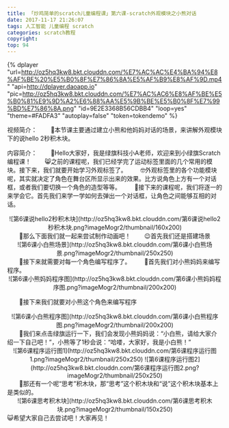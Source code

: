 ```yaml
---
title: 「炒鸡简单的scratch儿童编程课」第六课-scratch外观模块之小熊对话
date: 2017-11-17 21:26:07
tags: 人工智能 儿童编程 scratch
categories: scratch教程
copyright:
top: 94
---
```


{% dplayer "url=http://oz5hq3kw8.bkt.clouddn.com/%E7%AC%AC%E4%BA%94%E8%AF%BE%20%E5%B0%8F%E7%86%8A%E5%AF%B9%E8%AF%9D.mp4" "api=http://dplayer.daoapp.io" "pic=http://oz5hq3kw8.bkt.clouddn.com/%E7%AC%AC6%E8%AF%BE%E5%B0%81%E9%9D%A2%E6%88%AA%E5%9B%BE%E5%B0%8F%E7%99%BD%E7%86%8A.png" "id=9E2E3368B56CDBB4" "loop=yes" "theme=#FADFA3" "autoplay=false" "token=tokendemo" %}

视频简介：
&#8195;&#8195;🦊本节课主要通过建立小熊和他妈妈对话的场景，来讲解外观模块下的说hello 2秒积木块。

内容简介：
&#8195;&#8195;🤖Hello大家好，我是绿旗科技小A老师，欢迎来到小绿旗Scratch编程课！
&#8195;&#8195;😸之前的课程呢，我们已经学完了运动标签里面的几个常用的模块。接下来，我们就要开始学习外观标签了。<!--more-->
&#8195;&#8195;🤓外观标签里的各个功能模块呢，其实就决定了角色在舞台区所显示出来的效果。比方说角色上方有一个对话框，或者我们要切换一个角色的造型等等。
&#8195;&#8195;🤠接下来的课程呢，我们将逐一的来学会它。首先我们来学一学如何去弹出一个对话框，让角色之间能够互相的对话。
<div align=center>
![第6课说hello2秒积木块](http://oz5hq3kw8.bkt.clouddn.com/第6课说hello2秒积木块.png?imageMogr2/thumbnail/160x200)

</div>
&#8195;&#8195;🤗那么下面我们就一起来尝试制作动画吧！
&#8195;&#8195;😉首先我们还是搭建场景
<div align=center>
![第6课小白熊场景](http://oz5hq3kw8.bkt.clouddn.com/第6课小白熊场景.png?imageMogr2/thumbnail/250x250)
</div>
&#8195;&#8195;🍄接下来就需要对每一个角色编写程序了。
&#8195;&#8195;🐣首先我们对小熊妈妈来编写程序。
<div align=center>
![第6课小熊妈妈程序图](http://oz5hq3kw8.bkt.clouddn.com/第6课小熊妈妈程序图.png?imageMogr2/thumbnail/200x200)

</div>

&#8195;&#8195;🐻接下来我们就要对小熊这个角色来编写程序
<div align=center>
![第6课小白熊程序图](http://oz5hq3kw8.bkt.clouddn.com/第6课小白熊程序图.png?imageMogr2/thumbnail/200x200)

</div>
&#8195;&#8195;🐸我们来点击绿旗运行一下，我们会发现小熊妈妈说：“小白熊，请给大家介绍一下自己吧！”，小熊等了1秒会说：“哈喽，大家好，我是小白熊！”
<div align=center>
![第6课程序运行图1](http://oz5hq3kw8.bkt.clouddn.com/第6课程序运行图1.png?imageMogr2/thumbnail/250x250)
![第6课程序运行图2](http://oz5hq3kw8.bkt.clouddn.com/第6课程序运行图2.png?imageMogr2/thumbnail/250x250)

</div>
&#8195;&#8195;🐯那还有一个呢“思考”积木块，那“思考”这个积木块和“说”这个积木块基本上是类似的。
<div align=center>
![第6课思考积木块](http://oz5hq3kw8.bkt.clouddn.com/第6课思考积木块.png?imageMogr2/thumbnail/150x250)

</div>
😺希望大家自己去尝试吧！大家再见！



